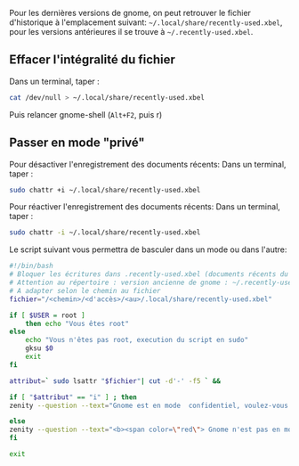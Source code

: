 Pour les dernières versions de gnome, on peut retrouver le fichier d'historique à l'emplacement 
suivant: `~/.local/share/recently-used.xbel`, pour les versions antérieures il se trouve à `~/.recently-used.xbel`.

## Effacer l'intégralité du fichier 
Dans un terminal, taper :

``` sh
cat /dev/null > ~/.local/share/recently-used.xbel
```
Puis relancer gnome-shell (`Alt+F2`, puis r)

## Passer en mode "privé"

Pour désactiver l'enregistrement des documents récents:
Dans un terminal, taper :

``` sh
sudo chattr +i ~/.local/share/recently-used.xbel
```

Pour réactiver l'enregistrement des documents récents:
Dans un terminal, taper : 

``` sh
sudo chattr -i ~/.local/share/recently-used.xbel
```

Le script suivant vous permettra de basculer dans un mode ou dans l'autre:

``` sh
#!/bin/bash
# Bloquer les écritures dans .recently-used.xbel (documents récents du gnome-shell)
# Attention au répertoire : version ancienne de gnome : ~/.recently-used.xbel
# A adapter selon le chemin au fichier
fichier="/<chemin>/<d'accès>/<au>/.local/share/recently-used.xbel"

if [ $USER = root ]
    then echo "Vous êtes root"
else
    echo "Vous n'êtes pas root, execution du script en sudo"
    gksu $0
    exit
fi

attribut=` sudo lsattr "$fichier"| cut -d'-' -f5 ` &&

if [ "$attribut" == "i" ] ; then
zenity --question --text="Gnome est en mode  confidentiel, voulez-vous quitter ce mode ?" && sudo chattr -i "$fichier" && zenity --info --text=" <b><span color=\"red\"> Gnome n'est plus en mode confidentiel </span></b> " || exit

else
zenity --question --text="<b><span color=\"red\"> Gnome n'est pas en mode confidentiel </span></b>, voulez-vous l'activer ?" && sudo chattr +i "$fichier" && zenity --info --text="Gnome est maintenant en mode <b><span color=\"red\"> confidentiel </span></b>" || exit
fi

exit
```

<!-- --- tags: linux, gnome -->